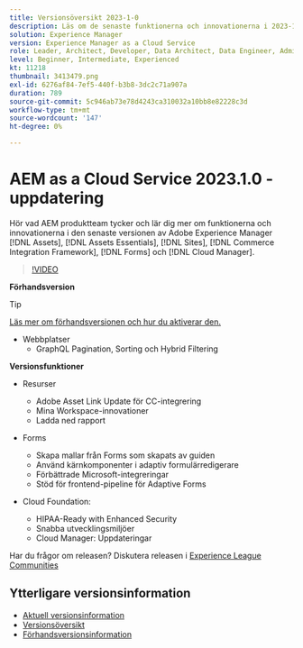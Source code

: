 ```yaml
---
title: Versionsöversikt 2023-1-0
description: Läs om de senaste funktionerna och innovationerna i 2023-1-0-utgåvan för Adobe Experience Manager [!DNL Assets Essentials], [!DNL Sites], [!DNL Screens], [!DNL Forms] och [!DNL Cloud Foundation]
solution: Experience Manager
version: Experience Manager as a Cloud Service
role: Leader, Architect, Developer, Data Architect, Data Engineer, Admin, User
level: Beginner, Intermediate, Experienced
kt: 11218
thumbnail: 3413479.png
exl-id: 6276af84-7ef5-440f-b3b8-3dc2c71a907a
duration: 789
source-git-commit: 5c946ab73e78d4243ca310032a10bb8e82228c3d
workflow-type: tm+mt
source-wordcount: '147'
ht-degree: 0%

---
```


# AEM as a Cloud Service 2023.1.0 - uppdatering

Hör vad AEM produktteam tycker och lär dig mer om funktionerna och innovationerna i den senaste versionen av Adobe Experience Manager [!DNL Assets], [!DNL Assets Essentials], [!DNL Sites], [!DNL Commerce Integration Framework], [!DNL Forms] och [!DNL Cloud Manager].

>[!VIDEO](https://video.tv.adobe.com/v/3413479/?quality=12&learn=on)

**Förhandsversion**

>[!TIP]
>
>[Läs mer om förhandsversionen och hur du aktiverar den.](https://experienceleague.adobe.com/docs/experience-manager-cloud-service/content/release-notes/prerelease.html?lang=sv-SE)

* Webbplatser
   * GraphQL Pagination, Sorting och Hybrid Filtering

**Versionsfunktioner**

* Resurser
   * Adobe Asset Link Update för CC-integrering
   * Mina Workspace-innovationer
   * Ladda ned rapport

* Forms
   * Skapa mallar från Forms som skapats av guiden
   * Använd kärnkomponenter i adaptiv formulärredigerare
   * Förbättrade Microsoft-integreringar
   * Stöd för frontend-pipeline för Adaptive Forms

* Cloud Foundation:
   * HIPAA-Ready with Enhanced Security
   * Snabba utvecklingsmiljöer
   * Cloud Manager: Uppdateringar

Har du frågor om releasen?  Diskutera releasen i [Experience League Communities](https://adobe.ly/3RPNYZF)

## Ytterligare versionsinformation

* [Aktuell versionsinformation](https://experienceleague.adobe.com/docs/experience-manager-cloud-service/content/release-notes/home.html?lang=sv-SE)
* [Versionsöversikt](https://experienceleague.adobe.com/docs/experience-manager-release-information/aem-release-updates/update-releases-roadmap.html?lang=sv-SE)
* [Förhandsversionsinformation](https://experienceleague.adobe.com/docs/experience-manager-cloud-service/content/release-notes/prerelease.html?lang=sv-SE)
